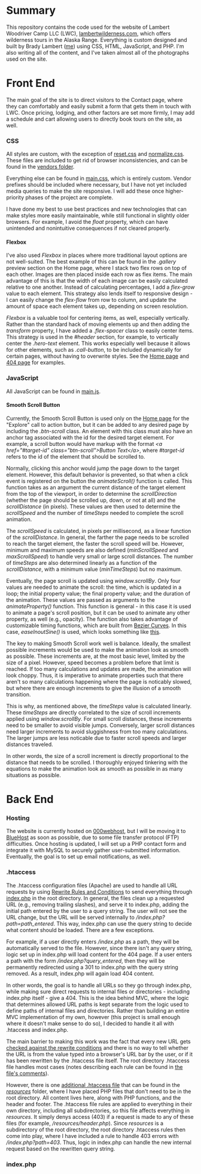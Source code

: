 # Summary

This repository contains the code used for the website of Lambert Woodriver Camp LLC (LWC), [lambertwilderness.com](http://www.lambertwilderness.com/), which offers wilderness tours in the Alaska Range. Everything is custom designed and built by Brady Lambert ([me](https://github.com/lambertbrady)) using CSS, HTML, JavaScript, and PHP. I'm also writing all of the content, and I've taken almost all of the photographs used on the site.

# Front End

The main goal of the site is to direct visitors to the Contact page, where they can comfortably and easily submit a form that gets them in touch with LWC. Once pricing, lodging, and other factors are set more firmly, I may add a schedule and cart allowing users to directly book tours on the site, as well.

### CSS

All styles are custom, with the exception of [reset.css](http://meyerweb.com/eric/tools/css/reset/) and [normalize.css](github.com/necolas/normalize.css). These files are included to get rid of browser inconsistencies, and can be found in the [vendors folder](../master/vendors/).

Everything else can be found in [main.css](../master/main.css), which is entirely custom. Vendor prefixes should be included where necessary, but I have not yet included media queries to make the site responsive. I will add these once higher-priority phases of the project are complete.

I have done my best to use best practices and new technologies that can make styles more easily maintainable, while still functional in slightly older browsers. For example, I avoid the *float* property, which can have unintended and nonintuitive consequences if not cleared properly.

#### Flexbox

I've also used *Flexbox* in places where more traditional layout options are not well-suited. The best example of this can be found in the *.gallery* preview section on the Home page, where I stack two flex rows on top of each other. Images are then placed inside each row as flex items. The main advantage of this is that the width of each image can be easily calculated relative to one another. Instead of calculating percentages, I add a *flex-grow* value to each element. This strategy also lends itself to responsive design - I can easily change the *flex-flow* from row to column, and update the amount of space each element takes up, depending on screen resolution.

*Flexbox* is a valuable tool for centering items, as well, especially vertically. Rather than the standard hack of moving elements up and then adding the *transform* property, I have added a *.flex-spacer* class to easily center items. This strategy is used in the *#header* section, for example, to vertically center the *.hero-text* element. This works especially well because it allows for other elements, such as *.call-button*, to be included dynamically for certain pages, without having to overwrite styles. See the [Home page](http://www.lambertwilderness.com/) and [404 page](http://www.lambertwilderness.com/404) for examples.

### JavaScript

All JavaScript can be found in [main.js](../master/main.js).

#### Smooth Scroll Button

Currently, the Smooth Scroll Button is used only on the [Home page](http://www.lambertwilderness.com/) for the "Explore" call to action button, but it can be added to any desired page by including the *.btn-scroll* class. An element with this class must also have an anchor tag associated with the id for the desired target element. For example, a scroll button would have markup with the format *\<a href="#target-id" class="btn-scroll">Button Text\</a>*, where *#target-id* refers to the id of the element that should be scrolled to.

Normally, clicking this anchor would jump the page down to the target element. However, this default behavior is prevented, so that when a click event is registered on the button the *animateScroll()* function is called. This function takes as an argument the current distance of the target element from the top of the viewport, in order to determine the *scrollDirection* (whether the page should be scrolled up, down, or not at all) and the *scrollDistance* (in pixels). These values are then used to determine the *scrollSpeed* and the number of *timeSteps* needed to complete the scroll animation.

The *scrollSpeed* is calculated, in pixels per millisecond, as a linear function of the *scrollDistance*. In general, the farther the page needs to be scrolled to reach the target element, the faster the scroll speed will be. However, minimum and maximum speeds are also defined (*minScrollSpeed* and *maxScrollSpeed*) to handle very small or large scroll distances. The number of *timeSteps* are also determined linearly as a function of the *scrollDistance*, with a minimum value (*minTimeSteps*) but no maximum.

Eventually, the page scroll is updated using *window.scrollBy*. Only four values are needed to animate the scroll: the time, which is updated in a loop; the initial property value; the final property value; and the duration of the animation. These values are passed as arguments to the *animateProperty()* function. This function is general - in this case it is used to animate a page's scroll position, but it can be used to animate any other property, as well (e.g., opacity). The function also takes advantage of customizable timing functions, which are built from [Bezier Curves](http://cubic-bezier.com/). In this case, *easeInoutSine()* is used, which looks something like [this](http://easings.net/#easeInOutSine).

The key to making Smooth Scroll work well is balance. Ideally, the smallest possible increments would be used to make the animation look as smooth as possible. These increments are, at the most basic level, limited by the size of a pixel. However, speed becomes a problem before that limit is reached. If too many calculations and updates are made, the animation will look choppy. Thus, it is imperative to animate properties such that there aren't so many calculations happening where the page is noticably slowed, but where there are enough increments to give the illusion of a smooth transition.

This is why, as mentioned above, the *timeSteps* value is calculated linearly. These *timeSteps* are directly correlated to the size of scroll increments applied using *window.scrollBy*. For small scroll distances, these increments need to be smaller to avoid visible jumps. Conversely, larger scroll distances need larger increments to avoid sluggishness from too many calculations. The larger jumps are less noticable due to faster scroll speeds and larger distances traveled.

In other words, the size of a scroll increment is directly proportional to the distance that needs to be scrolled. I thoroughly enjoyed tinkering with the equations to make the animation look as smooth as possible in as many situations as possible. 

# Back End

### Hosting

The website is currently hosted on [000webhost](https://www.000webhost.com/), but I will be moving it to [BlueHost](https://www.bluehost.com/) as soon as possible, due to some file transfer protocol (FTP) difficulties. Once hosting is updated, I will set up a PHP contact form and integrate it with MySQL to securely gather user-submitted information. Eventually, the goal is to set up email notifications, as well.

### .htaccess

The .htaccess configuration files (Apache) are used to handle all URL requests by using [Rewrite Rules and Conditions](http://httpd.apache.org/docs/2.0/mod/mod_rewrite.html#rewriterule) to send everything through [index.php](../master/index.php) in the root directory. In general, the files clean up a requested URL (e.g., removing trailing slashes), and serve it to index.php, adding the initial path entered by the user to a query string. The user will not see the URL change, but the URL will be served internally to */index.php?path=path_entered*. This way, index.php can use the query string to decide what content should be loaded. There are a few exceptions.

For example, if a user directly enters */index.php* as a path, they will be automatically served to the file. However, since there isn't any query string, logic set up in index.php will load content for the 404 page. If a user enters a path with the form */index.php?query_entered*, then they will be permanently redirected using a 301 to index.php with the query string removed. As a result, index.php will again load 404 content.

In other words, the goal is to handle all URLs so they go through index.php, while making sure direct requests to internal files or directories - including index.php itself - give a 404. This is the idea behind MVC, where the logic that determines allowed URL paths is kept separate from the logic used to define paths of internal files and directories. Rather than building an entire MVC implementation of my own, however (this project is small enough where it doesn't make sense to do so), I decided to handle it all with .htaccess and index.php.

The main barrier to making this work was the fact that every new URL gets [checked against the rewrite conditions](http://httpd.apache.org/docs/2.2/rewrite/tech.html) and there is no way to tell whether the URL is from the value typed into a browser's URL bar by the user, or if it has been rewritten by the .htaccess file itself. The root directory .htaccess file handles most cases (notes describing each rule can be found in [the file's comments](../master/.htaccess)).

However, there is one [additional .htaccess file](../master/resources/.htaccess) that can be found in the [*resources*](../master/resources) folder, where I have placed PHP files that don't need to be in the root directory. All content lives here, along with PHP functions, and the header and footer. The .htaccess file rules are applied to everything in their own directory, including all subdirectories, so this file affects everything in *resources*. It simply denys access (403) if a request is made to any of these files (for example, */resources/header.php*). Since *resources* is a subdirectory of the root directory, the root directory .htaccess rules then come into play, where I have included a rule to handle 403 errors with */index.php?path=403*. Thus, logic in index.php can handle the new internal request based on the rewritten query string.

### index.php

